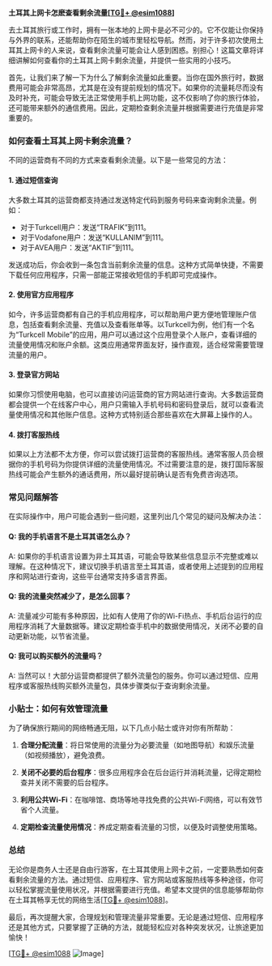 **土耳其上网卡怎麽查看剩余流量[[TG💪+ @esim1088](https://t.me/s/esim1088)]**

去土耳其旅行或工作时，拥有一张本地的上网卡是必不可少的。它不仅能让你保持与外界的联系，还能帮助你在陌生的城市里轻松导航。然而，对于许多初次使用土耳其上网卡的人来说，查看剩余流量可能会让人感到困惑。别担心！这篇文章将详细讲解如何查看你的土耳其上网卡剩余流量，并提供一些实用的小技巧。

首先，让我们来了解一下为什么了解剩余流量如此重要。当你在国外旅行时，数据费用可能会非常高昂，尤其是在没有提前规划的情况下。如果你的流量耗尽而没有及时补充，可能会导致无法正常使用手机上网功能，这不仅影响了你的旅行体验，还可能带来额外的通信费用。因此，定期检查剩余流量并根据需要进行充值是非常重要的。

### **如何查看土耳其上网卡剩余流量？**

不同的运营商有不同的方式来查看剩余流量。以下是一些常见的方法：

#### **1. 通过短信查询**
大多数土耳其的运营商都支持通过发送特定代码到服务号码来查询剩余流量。例如：
- 对于Turkcell用户：发送“TRAFIK”到111。
- 对于Vodafone用户：发送“KULLANIM”到111。
- 对于AVEA用户：发送“AKTIF”到111。

发送成功后，你会收到一条包含当前剩余流量的信息。这种方式简单快捷，不需要下载任何应用程序，只需一部能正常接收短信的手机即可完成操作。

#### **2. 使用官方应用程序**
如今，许多运营商都有自己的手机应用程序，可以帮助用户更方便地管理账户信息，包括查看剩余流量、充值以及查看账单等。以Turkcell为例，他们有一个名为“Turkcell Mobile”的应用，用户可以通过这个应用登录个人账户，查看详细的流量使用情况和账户余额。这类应用通常界面友好，操作直观，适合经常需要管理流量的用户。

#### **3. 登录官方网站**
如果你习惯使用电脑，也可以直接访问运营商的官方网站进行查询。大多数运营商都会提供一个在线客户中心，用户只需输入手机号码和密码登录后，就可以查看流量使用情况和其他账户信息。这种方式特别适合那些喜欢在大屏幕上操作的人。

#### **4. 拨打客服热线**
如果以上方法都不太方便，你可以尝试拨打运营商的客服热线。通常客服人员会根据你的手机号码为你提供详细的流量使用情况。不过需要注意的是，拨打国际客服热线可能会产生额外的通话费用，所以最好提前确认是否有免费咨询选项。

### **常见问题解答**

在实际操作中，用户可能会遇到一些问题，这里列出几个常见的疑问及解决办法：

#### **Q: 我的手机语言不是土耳其语怎么办？**
A: 如果你的手机语言设置为非土耳其语，可能会导致某些信息显示不完整或难以理解。在这种情况下，建议切换手机语言至土耳其语，或者使用上述提到的应用程序和网站进行查询，这些平台通常支持多语言界面。

#### **Q: 我的流量突然减少了，是怎么回事？**
A: 流量减少可能有多种原因，比如有人使用了你的Wi-Fi热点、手机后台运行的应用程序消耗了大量数据等。建议定期检查手机中的数据使用情况，关闭不必要的自动更新功能，以节省流量。

#### **Q: 我可以购买额外的流量吗？**
A: 当然可以！大部分运营商都提供了额外流量包的服务。你可以通过短信、应用程序或客服热线购买额外流量包，具体步骤类似于查询剩余流量。

### **小贴士：如何有效管理流量**

为了确保旅行期间的网络畅通无阻，以下几点小贴士或许对你有所帮助：

1. **合理分配流量**：将日常使用的流量分为必要流量（如地图导航）和娱乐流量（如视频播放），避免浪费。
   
2. **关闭不必要的后台程序**：很多应用程序会在后台运行并消耗流量，记得定期检查并关闭不需要的后台程序。

3. **利用公共Wi-Fi**：在咖啡馆、商场等地寻找免费的公共Wi-Fi网络，可以有效节省个人流量。

4. **定期检查流量使用情况**：养成定期查看流量的习惯，以便及时调整使用策略。

### **总结**

无论你是商务人士还是自由行游客，在土耳其使用上网卡之前，一定要熟悉如何查看剩余流量的方法。通过短信、应用程序、官方网站或客服热线等多种途径，你可以轻松掌握流量使用状况，并根据需要进行充值。希望本文提供的信息能够帮助你在土耳其畅享无忧的网络生活[[TG💪+ @esim1088](https://t.me/s/esim1088)]。

最后，再次提醒大家，合理规划和管理流量非常重要。无论是通过短信、应用程序还是其他方式，只要掌握了正确的方法，就能轻松应对各种突发状况，让旅途更加愉快！

[[TG💪+ @esim1088](https://t.me/s/esim1088) ![Image](https://i.postimg.cc/4NQfJmqS/Snipaste-2025-05-13-00-14-12.png)]